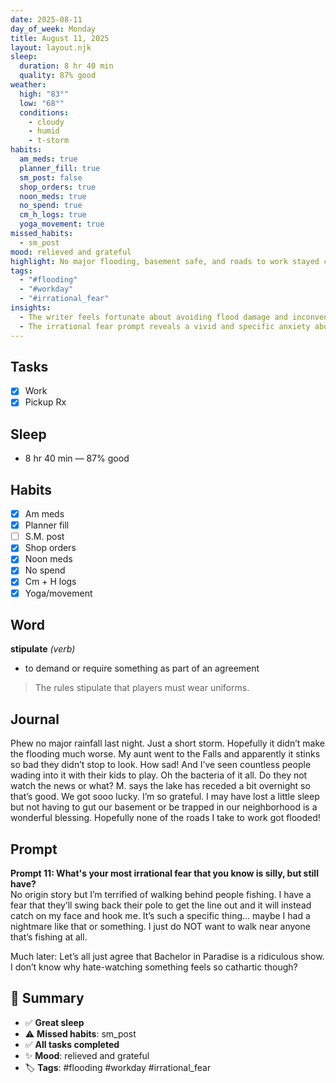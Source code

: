 ```yaml
---
date: 2025-08-11
day_of_week: Monday
title: August 11, 2025
layout: layout.njk
sleep:
  duration: 8 hr 40 min
  quality: 87% good
weather:
  high: "83°"
  low: "68°"
  conditions:
    - cloudy
    - humid
    - t-storm
habits:
  am_meds: true
  planner_fill: true
  sm_post: false
  shop_orders: true
  noon_meds: true
  no_spend: true
  cm_h_logs: true
  yoga_movement: true
missed_habits:
  - sm_post
mood: relieved and grateful
highlight: No major flooding, basement safe, and roads to work stayed clear.
tags:
  - "#flooding"
  - "#workday"
  - "#irrational_fear"
insights:
  - The writer feels fortunate about avoiding flood damage and inconvenience.
  - The irrational fear prompt reveals a vivid and specific anxiety about fishing poles.
---
```


## Tasks
- [x] Work  
- [x] Pickup Rx  

## Sleep
- 8 hr 40 min — 87% good

## Habits
- [x] Am meds  
- [x] Planner fill  
- [ ] S.M. post  
- [x] Shop orders  
- [x] Noon meds  
- [x] No spend  
- [x] Cm + H logs  
- [x] Yoga/movement  

## Word
**stipulate** *(verb)*  
- to demand or require something as part of an agreement  
> The rules stipulate that players must wear uniforms.

## Journal
Phew no major rainfall last night. Just a short storm. Hopefully it didn’t make the flooding much worse. My aunt went to the Falls and apparently it stinks so bad they didn’t stop to look. How sad! And I’ve seen countless people wading into it with their kids to play. Oh the bacteria of it all. Do they not watch the news or what? M. says the lake has receded a bit overnight so that’s good. We got sooo lucky. I’m so grateful. I may have lost a little sleep but not having to gut our basement or be trapped in our neighborhood is a wonderful blessing. Hopefully none of the roads I take to work got flooded!

## Prompt
**Prompt 11: What's your most irrational fear that you know is silly, but still have?**  
No origin story but I’m terrified of walking behind people fishing. I have a fear that they’ll swing back their pole to get the line out and it will instead catch on my face and hook me. It’s such a specific thing… maybe I had a nightmare like that or something. I just do NOT want to walk near anyone that’s fishing at all.

Much later: Let’s all just agree that Bachelor in Paradise is a ridiculous show. I don’t know why hate-watching something feels so cathartic though?

## 📌 Summary
- ✅ **Great sleep**
- ⚠️ **Missed habits**: sm_post
- ✅ **All tasks completed**
- ✨ **Mood**: relieved and grateful
- 🏷️ **Tags**: #flooding #workday #irrational_fear
